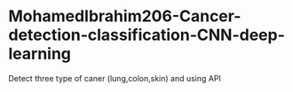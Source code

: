 # MohamedIbrahim206-Cancer-detection-classification-CNN-deep-learning
Detect three type of caner (lung,colon,skin) and using API  
